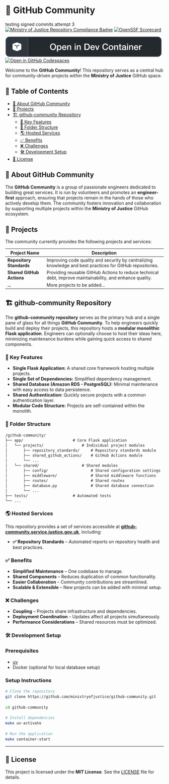 # 🚀 GitHub Community

testing signed commits attempt 3
[![Ministry of Justice Repository Compliance Badge](https://github-community.service.justice.gov.uk/repository-standards/api/github-community/badge)](https://github-community.service.justice.gov.uk/repository-standards/github-community) [![OpenSSF Scorecard](https://api.scorecard.dev/projects/github.com/ministryofjustice/github-community/badge)](https://scorecard.dev/viewer/?uri=github.com/ministryofjustice/github-community)

[![Open in Dev Container](https://raw.githubusercontent.com/ministryofjustice/.devcontainer/refs/heads/main/contrib/badge.svg)](https://vscode.dev/redirect?url=vscode://ms-vscode-remote.remote-containers/cloneInVolume?url=https://github.com/ministryofjustice/github-community) [![Open in GitHub Codespaces](https://github.com/codespaces/badge.svg)](https://codespaces.new/ministryofjustice/github-community)

Welcome to the **GitHub Community**! This repository serves as a central hub for community-driven projects within the **Ministry of Justice** GitHub space.

## 📜 Table of Contents

- [📣 About GitHub Community](#-about-github-community)
- [📌 Projects](#-projects)
- [🏗️ github-community Repository](#-github-community-repository)
  - [🔑 Key Features](#-key-features)
  - [📂 Folder Structure](#-folder-structure)
  - [🌎 Hosted Services](#-hosted-services)
  - [✅ Benefits](#-benefits)
  - [❌ Challenges](#-challenges)
  - [🛠️ Development Setup](#-development-setup)
- [📄 License](#-license)

## 📣 About GitHub Community

The **GitHub Community** is a group of passionate engineers dedicated to building great services. It is run by volunteers and promotes an **engineer-first** approach, ensuring that projects remain in the hands of those who actively develop them. The community fosters innovation and collaboration by supporting multiple projects within the **Ministry of Justice** GitHub ecosystem.

## 📌 Projects

The community currently provides the following projects and services:

| Project Name              | Description                                                                                               |
| ------------------------- | --------------------------------------------------------------------------------------------------------- |
| **Repository Standards**  | Improving code quality and security by centralizing knowledge and best practices for GitHub repositories. |
| **Shared GitHub Actions** | Providing reusable GitHub Actions to reduce technical debt, improve maintainability, and enhance quality. |
| **...**                   | More projects to be added...                                                                              |

## 🏗️ github-community Repository

The **github-community repository** serves as the primary hub and a single pane of glass for all things **GitHub Community**. To help engineers quickly build and deploy their projects, this repository hosts a **modular monolithic Flask application**. Engineers can optionally choose to host their ideas here, minimizing maintenance burdens while gaining quick access to shared components.

### 🔑 Key Features

- **Single Flask Application:** A shared core framework hosting multiple projects.
- **Single Set of Dependencies:** Simplified dependency management.
- **Shared Database (Amazon RDS - PostgreSQL):** Minimal maintenance with easy access to data persistence.
- **Shared Authentication:** Quickly secure projects with a common authentication layer.
- **Modular Code Structure:** Projects are self-contained within the monolith.

### 📂 Folder Structure

```
/github-community/
├── app/                      # Core Flask application
│   └── projects/                 # Individual project modules
│       ├── repository_standards/     # Repository standards module
│       ├── shared_github_actions/    # GitHub Actions module
│       └── ...
│   └── shared/                   # Shared modules
│       ├── config/                   # Shared configuration settings
│       ├── middleware/               # Shared middleware functions
│       ├── routes/                   # Shared routes
│       ├── database.py               # Shared database connection
│       └── ...
├── tests/                    # Automated tests
└── ...
```

### 🌎 Hosted Services

This repository provides a set of services accessible at **[github-community.service.justice.gov.uk](https://github-community.service.justice.gov.uk)**, including:

- **✅ Repository Standards** – Automated reports on repository health and best practices.

### ✅ Benefits

- **Simplified Maintenance** – One codebase to manage.
- **Shared Components** – Reduces duplication of common functionality.
- **Easier Collaboration** – Community contributions are streamlined.
- **Scalable & Extensible** – New projects can be added with minimal setup.

### ❌ Challenges

- **Coupling** – Projects share infrastructure and dependencies.
- **Deployment Coordination** – Updates affect all projects simultaneously.
- **Performance Considerations** – Shared resources must be optimized.

### 🛠️ Development Setup

### Prerequisites

- [uv](https://docs.astral.sh/uv/)
- Docker (optional for local database setup)

### Setup Instructions

```sh
# Clone the repository
git clone https://github.com/ministryofjustice/github-community.git

cd github-community

# Install dependencies
make uv-activate

# Run the application
make container-start
```

---

## 📄 License

This project is licensed under the **MIT License**. See the [LICENSE](LICENSE) file for details.
